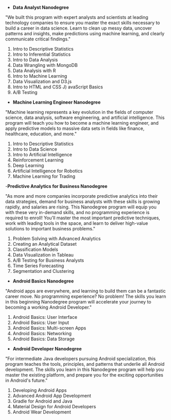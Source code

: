 - **Data Analyst Nanodegree**

"We built this program with expert analysts and scientists at leading technology companies to ensure you master the exact skills necessary to build a career in data science. Learn to clean up messy data, uncover patterns and insights, make predictions using machine learning, and clearly communicate critical findings."

1) Intro to Descriptive Statistics
2) Intro to Inferential Statistics
3) Intro to Data Analysis
4) Data Wrangling with MongoDB
5) Data Analysis with R
6) Intro to Machine Learning
7) Data Visualization and D3.js
8) Intro to HTML and CSS
J) avaScript Basics
10) A/B Testing


- **Machine Learning Engineer Nanodegree**

"Machine learning represents a key evolution in the fields of computer science, data analysis, software engineering, and artificial intelligence. This program will teach you how to become a machine learning engineer, and apply predictive models to massive data sets in fields like finance, healthcare, education, and more."

1) Intro to Descriptive Statistics
2) Intro to Data Science
3) Intro to Artificial Intelligence
4) Reinforcement Learning
5) Deep Learning
6) Artificial Intelligence for Robotics
7) Machine Learning for Trading

-**Predictive Analytics for Business Nanodegree**

"As more and more companies incorporate predictive analytics into their data strategies, demand for business analysts with these skills is growing rapidly, and salaries are rising. This Nanodegree program will equip you with these very in-demand skills, and no programming experience is required to enroll! You’ll master the most important predictive techniques, work with leading tools in the space, and learn to deliver high-value solutions to important business problems."

1) Problem Solving with Advanced Analytics
2) Creating an Analytical Dataset
3) Classification Models
4) Data Visualization in Tableau
5) A/B Testing for Business Analysts
6) Time Series Forecasting
7) Segmentation and Clustering


- **Android Basics Nanodegree**

"Android apps are everywhere, and learning to build them can be a fantastic career move. No programming experience? No problem! The skills you learn in this beginning Nanodegree program will accelerate your journey to becoming a working Android Developer."

1) Android Basics: User Interface
2) Android Basics: User Input
3) Android Basics: Multi-screen Apps
4) Android Basics: Networking
5) Android Basics: Data Storage

- **Android Developer Nanodegree**

"For intermediate Java developers pursuing Android specialization, this program teaches the tools, principles, and patterns that underlie all Android development. The skills you learn in this Nanodegree program will help you master the existing platform, and prepare you for the exciting opportunities in Android's future."

1) Developing Android Apps
2) Advanced Android App Development
3) Gradle for Android and Java
4) Material Design for Android Developers
5) Android Wear Development
